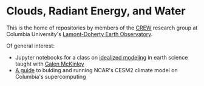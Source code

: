 # Clouds, Radiant Energy, and Water

This is the home of repositories by members of the [CREW](https://crew.ldeo.columbia.edu) 
research group at Columbia University's [Lamont-Doherty Earth Observatory](https://ldeo.columbia.edu). 

Of general interest: 
- Jupyter notebooks for a class on [idealized modeling](https://github.com/LDEO-CREW/EESC-6926-Idealized-models-Spr-23) 
in earth science taught with [Galen McKinley](https://mckinley.ldeo.columbia.edu)
- [A guide](https://github.com/LDEO-CREW/CESM2-ginsburg) to bulding and  running NCAR's CESM2 
climate model on Columbia's supercomputing 
